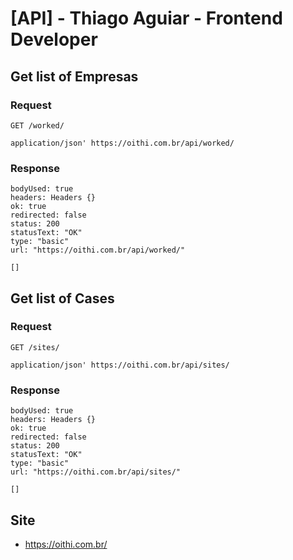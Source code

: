 # [API] - Thiago Aguiar - Frontend Developer

## Get list of Empresas

### Request

`GET /worked/`

    application/json' https://oithi.com.br/api/worked/

### Response

    bodyUsed: true
    headers: Headers {}
    ok: true
    redirected: false
    status: 200
    statusText: "OK"
    type: "basic"
    url: "https://oithi.com.br/api/worked/"

    []

## Get list of Cases

### Request

`GET /sites/`

    application/json' https://oithi.com.br/api/sites/

### Response

    bodyUsed: true
    headers: Headers {}
    ok: true
    redirected: false
    status: 200
    statusText: "OK"
    type: "basic"
    url: "https://oithi.com.br/api/sites/"

    []

## Site

- https://oithi.com.br/